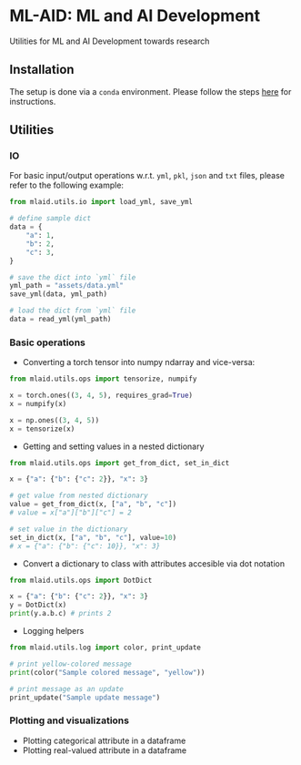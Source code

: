 # ML-AID: ML and AI Development
Utilities for ML and AI Development towards research

## Installation

The setup is done via a `conda` environment. Please follow the steps [here](setup/readme.md) for instructions.

## Utilities

### IO

For basic input/output operations w.r.t. `yml`, `pkl`, `json` and `txt` files, please refer to the following example:

```python
from mlaid.utils.io import load_yml, save_yml

# define sample dict
data = {
    "a": 1,
    "b": 2,
    "c": 3,
}

# save the dict into `yml` file
yml_path = "assets/data.yml"
save_yml(data, yml_path)

# load the dict from `yml` file
data = read_yml(yml_path)
```

### Basic operations

* Converting a torch tensor into numpy ndarray and vice-versa:
```python
from mlaid.utils.ops import tensorize, numpify

x = torch.ones((3, 4, 5), requires_grad=True)
x = numpify(x)

x = np.ones((3, 4, 5))
x = tensorize(x)
```

* Getting and setting values in a nested dictionary
```python
from mlaid.utils.ops import get_from_dict, set_in_dict

x = {"a": {"b": {"c": 2}}, "x": 3}

# get value from nested dictionary
value = get_from_dict(x, ["a", "b", "c"])
# value = x["a"]["b"]["c"] = 2

# set value in the dictionary
set_in_dict(x, ["a", "b", "c"], value=10)
# x = {"a": {"b": {"c": 10}}, "x": 3}
```

* Convert a dictionary to class with attributes accesible via dot notation

```python
from mlaid.utils.ops import DotDict

x = {"a": {"b": {"c": 2}}, "x": 3}
y = DotDict(x)
print(y.a.b.c) # prints 2
```

* Logging helpers

```python
from mlaid.utils.log import color, print_update

# print yellow-colored message
print(color("Sample colored message", "yellow"))

# print message as an update
print_update("Sample update message")
```

### Plotting and visualizations

* Plotting categorical attribute in a dataframe
* Plotting real-valued attribute in a dataframe
